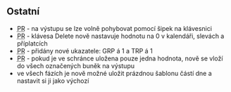 ﻿---
categories: [fenix]
layout: fenix
---

## Ostatní
<ul>

<li><abbr title="Plán rádií">PR</abbr> - na výstupu se lze volně pohybovat pomocí šipek na klávesnici</li>
<li><abbr title="Plán rádií">PR</abbr> - klávesa Delete nově nastavuje hodnotu na 0 v kalendáři, slevách a příplatcích</li>
<li><abbr title="Plán rádií">PR</abbr> - přidány nové ukazatele: GRP á 1 a TRP á 1</li>
<li><abbr title="Plán rádií">PR</abbr> - pokud je ve schránce uložena pouze jedna hodnota, nově se vloží do všech označených buněk na výstupu</li>
<li>ve všech fázích je nově možné uložit prázdnou šablonu částí dne a nastavit si ji jako výchozí</li>

</ul>